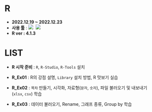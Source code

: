 # R
- __2022.12.19 ~ 2022.12.23__
- __사용 툴__ : <img src="https://img.shields.io/badge/R-276DC3?style=flat&logo=R&logoColor=white"/>&nbsp;&nbsp;<img src="https://img.shields.io/badge/GitHub-181717?style=flat&logo=GitHub&logoColor=white"/>
- __R ver : 4.1.3__

# LIST

- __R 시작 준비__ : `R`, `R-Studio`, `R-Tools` 설치

- __R_Ex01__ : R의 강점 설명, `Library` 설치 방법, R 맛보기 실습

- __R_Ex02__ : `목차` 만들기, 시각화, 자료형(`문자`, `숫자`), 파일 불러오기 및 내보내기 (`xlsx`, `csv`) 학습

- __R_Ex03__ : 데이터 불러오기, Rename, 그래프 종류, Group by 학습